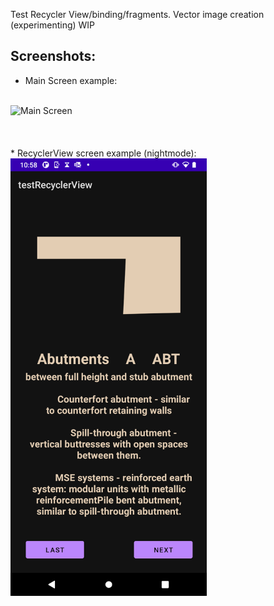 Test Recycler View/binding/fragments. 
Vector image creation (experimenting)
WIP


## Screenshots:

* Main Screen example:
<br>

<div>
  <img src="https://raw.githubusercontent.com/timnewark/testRecyclerView/master/Screenshot_1.png" alt="Main Screen" height="700dp">
</div>
<br>
<br>
<br>
* RecyclerView screen example (nightmode):
<br>

<div>
  <img src="https://raw.githubusercontent.com/timnewark/testRecyclerView/master/Screenshot_20220825-105822.png" alt="Main Screen" height="700dp">
</div>
<br>
<br>
<br>
